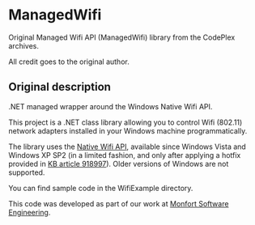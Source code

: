 # ManagedWifi
Original Managed Wifi API (ManagedWifi) library from the CodePlex archives.

All credit goes to the original author.

## Original description
.NET managed wrapper around the Windows Native Wifi API.

This project is a .NET class library allowing you to control Wifi (802.11) network adapters installed in your Windows machine programmatically.

The library uses the [Native Wifi API](http://msdn2.microsoft.com/en-us/library/ms705969.aspx), available since Windows Vista and Windows XP SP2 (in a limited fashion, and only after applying a hotfix provided in [KB article 918997](http://support.microsoft.com/kb/918997)). Older versions of Windows are not supported.

You can find sample code in the WifiExample directory.

This code was developed as part of our work at [Monfort Software Engineering](http://www.monfort.co.il/).
